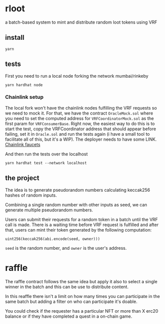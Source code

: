 # rloot

a batch-based system to mint and distribute random loot tokens using VRF 

## install

`yarn`

## tests

First you need to run a local node forking the network mumbai/rinkeby

`yarn hardhat node`

### Chainlink setup

The local fork won't have the chainlink nodes fulfilling the VRF requests so we need to mock it. For that, we have the contract `OracleMock.sol` where you need to set the computed address for `VRFCoordinatorMock.sol` as the first param for `VRFConsumerBase`. Right now, the easiest way to do this is to start the test, copy the VRFCoordinator address that should appear before failing, set it in `Oracle.sol` and run the tests again (i have a small tool to facilitate all of this, but it's a WIP).
The deployer needs to have some LINK. [Chainlink faucets](https://faucets.chain.link) 

And then run the tests over the localhost

`yarn hardhat test --network localhost`


## the project

The idea is to generate pseudorandom numbers calculating keccak256 hashes of random inputs.

Combining a single random number with other inputs as seed, we can generate multiple pseudorandom numbers.


Users can submit their requests for a random token in a batch until the VRF call is made. There is a waiting time before VRF request is fulfilled and after that, users can mint their token generated by the following computation:

`uint256(keccak256(abi.encode(seed, owner)))`

`seed` is the random number, and `owner` is the user's address.


# raffle

The raffle contract follows the same idea but apply it also to select a single winner in the batch and this can be use to distribute content. 

In this reaffle there isn't a limit on how many times you can participate in the same batch but adding a filter on who can participate it's doable.

You could check if the requester has a particular NFT or more than X erc20 balance or if they have completed a quest in a on-chain game. 









